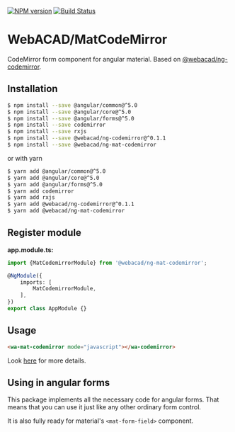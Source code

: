[![NPM version](https://img.shields.io/npm/v/@webacad/ng-mat-codemirror.svg?style=flat-square)](https://www.npmjs.com/package/@webacad/ng-mat-codemirror)
[![Build Status](https://img.shields.io/travis/Web-ACAD/ng-mat-codemirror.svg?style=flat-square)](https://travis-ci.org/Web-ACAD/ng-mat-codemirror)

# WebACAD/MatCodeMirror

CodeMirror form component for angular material. Based on [@webacad/ng-codemirror](https://github.com/Web-ACAD/ng-codemirror).

## Installation

```bash
$ npm install --save @angular/common@^5.0
$ npm install --save @angular/core@^5.0
$ npm install --save @angular/forms@^5.0
$ npm install --save codemirror
$ npm install --save rxjs
$ npm install --save @webacad/ng-codemirror@^0.1.1
$ npm install --save @webacad/ng-mat-codemirror
```

or with yarn

```bash
$ yarn add @angular/common@^5.0
$ yarn add @angular/core@^5.0
$ yarn add @angular/forms@^5.0
$ yarn add codemirror
$ yarn add rxjs
$ yarn add @webacad/ng-codemirror@^0.1.1
$ yarn add @webacad/ng-mat-codemirror
```

## Register module

**app.module.ts:**

```typescript
import {MatCodemirrorModule} from '@webacad/ng-mat-codemirror';

@NgModule({
	imports: [
		MatCodemirrorModule,
	],
})
export class AppModule {}
```

## Usage

```html
<wa-mat-codemirror mode="javascript"></wa-codemirror>
```

Look [here](https://github.com/Web-ACAD/ng-codemirror#usage) for more details.

## Using in angular forms

This package implements all the necessary code for angular forms. That means that you can use it just like any other 
ordinary form control.

It is also fully ready for material's `<mat-form-field>` component.
